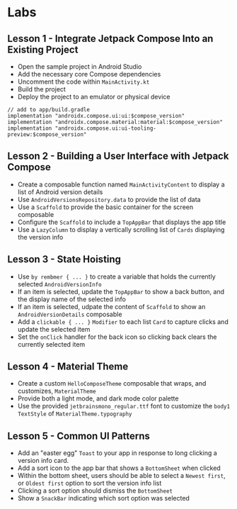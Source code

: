 # Labs

## Lesson 1 - Integrate Jetpack Compose Into an Existing Project
- Open the sample project in Android Studio
- Add the necessary core Compose dependencies
- Uncomment the code within `MainActivity.kt`
- Build the project
- Deploy the project to an emulator or physical device

```
// add to app/build.gradle
implementation "androidx.compose.ui:ui:$compose_version"
implementation "androidx.compose.material:material:$compose_version"
implementation "androidx.compose.ui:ui-tooling-preview:$compose_version"
```

## Lesson 2 - Building a User Interface with Jetpack Compose
- Create a composable function named `MainActivityContent` to display a list of Android version details
- Use `AndroidVersionsRepository.data` to provide the list of data
- Use a `Scaffold` to provide the basic container for the screen composable
- Configure the `Scaffold` to include a `TopAppBar` that displays the app title
- Use a `LazyColumn` to display a vertically scrolling list of `Cards` displaying the version info

## Lesson 3 - State Hoisting
- Use `by rembmer { ... }` to create a variable that holds the currently selected `AndroidVersionInfo`
- If an item is selected, update the `TopAppBar` to show a back button, and the display name of the selected info
- If an item is selected, udpate the content of `Scaffold` to show an `AndroidVersionDetails` composable
- Add a `clickable { ... }` `Modifier` to each list `Card` to capture clicks and update the selected item
- Set the `onClick` handler for the back icon so clicking back clears the currently selected item

## Lesson 4 - Material Theme
- Create a custom `HelloComposeTheme` composable that wraps, and customizes, `MaterialTheme`
- Provide both a light mode, and dark mode color palette
- Use the provided `jetbrainsmono_regular.ttf` font to customize the `body1` `TextStyle` of `MaterialTheme.typography`

## Lesson 5 - Common UI Patterns
- Add an "easter egg" `Toast` to your app in response to long clicking a version info card.
- Add a sort icon to the app bar that shows a `BottomSheet` when clicked
- Within the bottom sheet, users should be able to select a `Newest first`, or `Oldest first` option to sort the version info list
- Clicking a sort option should dismiss the `BottomSheet`
- Show a `SnackBar` indicating which sort option was selected
